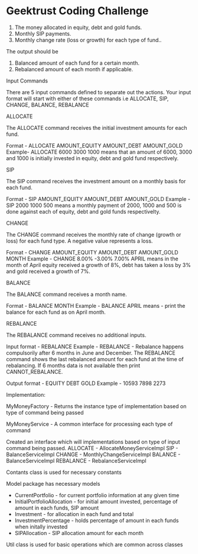 # Geektrust Coding Challenge
1. The money allocated in equity, debt and gold funds.
2. Monthly SIP payments.
3. Monthly change rate (loss or growth) for each type of fund..

The output should be
1. Balanced amount of each fund for a certain month.
2. Rebalanced amount of each month if applicable.

Input Commands

There are 5 input commands defined to separate out the actions. Your input format will start with either of these commands i.e ALLOCATE, SIP, CHANGE, BALANCE, REBALANCE

ALLOCATE

The ALLOCATE command receives the initial investment amounts for each fund.

Format - ALLOCATE AMOUNT_EQUITY AMOUNT_DEBT AMOUNT_GOLD
Example- ALLOCATE 6000 3000 1000 means that an amount of 6000, 3000 and 1000 is initially invested in equity, debt and gold fund respectively.

SIP

The SIP command receives the investment amount on a monthly basis for each fund.

Format - SIP AMOUNT_EQUITY AMOUNT_DEBT AMOUNT_GOLD
Example - SIP 2000 1000 500 means a monthly payment of 2000, 1000 and 500 is done against each of equity, debt and gold funds respectivelty.

CHANGE

The CHANGE command receives the monthly rate of change (growth or loss) for each fund type. A negative value represents a loss.

Format - CHANGE AMOUNT_EQUITY AMOUNT_DEBT AMOUNT_GOLD MONTH
Example - CHANGE 8.00% -3.00% 7.00% APRIL means in the month of April equity received a growth of 8%, debt has taken a loss by 3% and gold received a growth of 7%.

BALANCE

The BALANCE command receives a month name.

Format - BALANCE MONTH
Example - BALANCE APRIL means - print the balance for each fund as on April month.

REBALANCE

The REBALANCE command receives no additional inputs.

Input format - REBALANCE
Example - REBALANCE - Rebalance happens compulsorily after 6 months in June and December. The REBALANCE command shows the last rebalanced amount for each fund at the time of rebalancing. If 6 months data is not available then print CANNOT_REBALANCE.

Output format - EQUITY DEBT GOLD
Example - 10593 7898 2273

Implementation:

MyMoneyFactory - Returns the instance type of implementation based on type of command being passed

MyMoneyService - A common interface for processing each type of command

Created an interface which will implementations based on type of input command being passed.
ALLOCATE - AllocateMoneyServiceImpl
SIP - BalanceServiceImpl
CHANGE - MonthlyChangeServiceImpl
BALANCE - BalanceServiceImpl
REBALANCE - RebalanceServiceImpl

Contants class is used for necessary constants

Model package has necessary models 
  - CurrentPortfolio -  for current portfolio information at any given time
  - InitialPortfolioAllocation - for initial amount invested, percentage of amount in each funds, SIP amount
  - Investment - for allocation in each fund and total
  - InvestmentPercentage - holds percentage of amount in each funds when initally invested
  - SIPAllocation - SIP allocation amount for each month
  
Util class is used for basic operations which are common across classes

